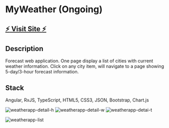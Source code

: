 # MyWeather (Ongoing)

## [:zap: Visit Site :zap:](https://yifeidesu.github.io/myweather/)

## Description
Forecast web application. One page display a list of cities with current weather information. Click on any city item, will navigate to a page showing 5-day/3-hour forecast information.

## Stack
Angular, RxJS, TypeScript, HTML5, CSS3, JSON, Bootstrap, Chart.js

![weatherapp-detail-h](https://user-images.githubusercontent.com/23082500/42147090-18c455ee-7d9a-11e8-85eb-38cae9b20c53.png)
![weatherapp-detail-w](https://user-images.githubusercontent.com/23082500/42147091-18dbf032-7d9a-11e8-910f-5f94ca2442c8.png)
![weatherapp-detai-t](https://user-images.githubusercontent.com/23082500/42147092-18e9eda4-7d9a-11e8-9aa8-d8f6e24cfbe1.png)

![weatherapp-list](https://user-images.githubusercontent.com/23082500/42075055-12b4c8b4-7b3d-11e8-8f4e-6d95ab2cb7ba.png)
